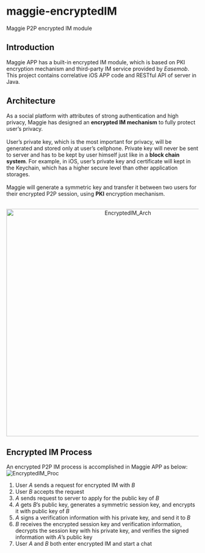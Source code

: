 # maggie-encryptedIM
Maggie P2P encrypted IM module

## Introduction
Maggie APP has a built-in encrypted IM module, which is based on PKI encryption mechanism and third-party IM service provided by *Easemob*. This project contains correlative iOS APP code and RESTful API of server in Java.

## Architecture
As a social platform with attributes of strong authentication and high privacy, Maggie has designed an **encrypted IM mechanism** to fully protect user’s privacy. 
<br/><br/>
User’s private key, which is the most important for privacy, will be generated and stored only at user’s cellphone. Private key will never be sent to server and has to be kept by user himself just like in a **block chain system**. For example, in iOS, user’s private key and certificate will kept in the Keychain, which has a higher secure level than other application storages.
<br/><br/>
Maggie will generate a symmetric key and transfer it between two users for their encrypted P2P session, using **PKI** encryption mechanism.
<br/>
<div align="center">
  <img src="https://github.com/WuShengRan/maggie-encryptedIM/blob/master/pictures/architecture.png" width = "621" height = "595" alt="EncryptedIM_Arch" />
</div>

## Encrypted IM Process
An encrypted P2P IM process is accomplished in Maggie APP as below:
<br/>
![EncryptedIM_Proc](https://github.com/WuShengRan/maggie-login/blob/master/pictures/process.png)
1.	User *A* sends a request for encrypted IM with *B*
2.	User *B* accepts the request
3.	*A* sends request to server to apply for the public key of *B*
4.	*A* gets *B*’s public key, generates a symmetric session key, and encrypts it with public key of *B*
5.	*A* signs a verification information with his private key, and send it to *B*
6.	*B* receives the encrypted session key and verification information, decrypts the session key with his private key, and verifies the signed information with *A*’s public key
7.	User *A* and *B* both enter encrypted IM and start a chat
